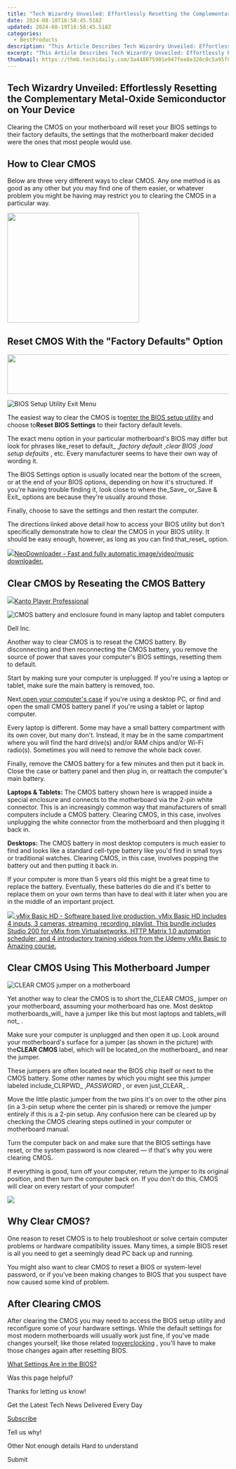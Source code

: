 ```yaml
---
title: "Tech Wizardry Unveiled: Effortlessly Resetting the Complementary Metal-Oxide Semiconductor on Your Device"
date: 2024-08-18T16:58:45.518Z
updated: 2024-08-19T16:58:45.518Z
categories:
  - BestProducts
description: "This Article Describes Tech Wizardry Unveiled: Effortlessly Resetting the Complementary Metal-Oxide Semiconductor on Your Device"
excerpt: "This Article Describes Tech Wizardry Unveiled: Effortlessly Resetting the Complementary Metal-Oxide Semiconductor on Your Device"
thumbnail: https://thmb.techidaily.com/3a448075901e947fee8e320c0c5a95f89ce7a4052450ea56afaa9bb89b557f6f.jpg
---
```


## Tech Wizardry Unveiled: Effortlessly Resetting the Complementary Metal-Oxide Semiconductor on Your Device
 Clearing the CMOS on your motherboard will reset your BIOS settings to their factory defaults, the settings that the motherboard maker decided were the ones that most people would use.

## How to Clear CMOS

 Below are three very different ways to clear CMOS. Any one method is as good as any other but you may find one of them easier, or whatever problem you might be having may restrict you to clearing the CMOS in a particular way.

<!-- affiliate ads begin -->
<a href="https://godlikehost.sjv.io/c/5597632/1920047/21774" target="_top" id="1920047"><img src="//a.impactradius-go.com/display-ad/21774-1920047" border="0" alt="" width="300" height="250"/></a><img height="0" width="0" src="https://imp.pxf.io/i/5597632/1920047/21774" style="position:absolute;visibility:hidden;" border="0" />
<!-- affiliate ads end -->
## Reset CMOS With the "Factory Defaults" Option

<!-- affiliate ads begin -->
<a href="https://united.elfm.net/c/5597632/517826/4704" target="_top" id="517826"><img src="//a.impactradius-go.com/display-ad/4704-517826" border="0" alt="" width="728" height="90"/></a><img height="0" width="0" src="https://united.elfm.net/i/5597632/517826/4704" style="position:absolute;visibility:hidden;" border="0" />
<!-- affiliate ads end -->
![BIOS Setup Utility Exit Menu](https://www.lifewire.com/thmb/Y3YnU7pINU1AFn92XVUy-82gzGs=/1500x0/filters:no_upscale():max_bytes(150000):strip_icc():format(webp)/BIOS-setup-8fbd8c696b4f4558862fb72a615a2484.jpg)

 The easiest way to clear the CMOS is to[enter the BIOS setup utility](https://www.lifewire.com/how-to-enter-bios-2624481) and choose to**Reset BIOS Settings** to their factory default levels.

 The exact menu option in your particular motherboard's BIOS may differ but look for phrases like_reset to default_ ,_factory default_ ,_clear BIOS_ ,_load setup defaults_ , etc. Every manufacturer seems to have their own way of wording it.

 The BIOS Settings option is usually located near the bottom of the screen, or at the end of your BIOS options, depending on how it's structured. If you're having trouble finding it, look close to where the_Save_ or_Save & Exit_ options are because they're usually around those.

 Finally, choose to save the settings and then restart the computer.

 The directions linked above detail how to access your BIOS utility but don't specifically demonstrate how to clear the CMOS in your BIOS utility. It should be easy enough, however, as long as you can find that_reset_ option.

<!-- affiliate ads begin -->
<a href="https://secure.2checkout.com/order/checkout.php?PRODS=4559731&QTY=1&AFFILIATE=108875&CART=1"><img src="http://www.neowise.com/images/nd-ss-w200.jpg" border="0">NeoDownloader - Fast and fully automatic image/video/music downloader. </a>
<!-- affiliate ads end -->
## Clear CMOS by Reseating the CMOS Battery

<!-- affiliate ads begin -->
<a href="https://secure.2checkout.com/order/checkout.php?PRODS=4742929&QTY=1&AFFILIATE=108875&CART=1"><img src="https://secure.avangate.com/images/merchant/e09fdffe648a30658a9657bbed7b2388/products/boxshot(2).png" border="0">Kanto Player Professional</a>
<!-- affiliate ads end -->
![CMOS battery and enclosure found in many laptop and tablet computers](https://www.lifewire.com/thmb/QD_wCOm00w78lsvMQftTcHzbEqw=/1500x0/filters:no_upscale():max_bytes(150000):strip_icc():format(webp)/laptop-tablet-cmos-battery-5995bc6822fa3a00114314c1.PNG)

Dell Inc.

 Another way to clear CMOS is to reseat the CMOS battery. By disconnecting and then reconnecting the CMOS battery, you remove the source of power that saves your computer's BIOS settings, resetting them to default.

 Start by making sure your computer is unplugged. If you're using a laptop or tablet, make sure the main battery is removed, too.

 Next,[open your computer's case](https://www.lifewire.com/how-to-open-a-desktop-computer-case-2624589) if you're using a desktop PC, or find and open the small CMOS battery panel if you're using a tablet or laptop computer.

 Every laptop is different. Some may have a small battery compartment with its own cover, but many don't. Instead, it may be in the same compartment where you will find the hard drive(s) and/or RAM chips and/or Wi-Fi radio(s). Sometimes you will need to remove the whole back cover.

 Finally, remove the CMOS battery for a few minutes and then put it back in. Close the case or battery panel and then plug in, or reattach the computer's main battery.

**Laptops & Tablets:** The CMOS battery shown here is wrapped inside a special enclosure and connects to the motherboard via the 2-pin white connector. This is an increasingly common way that manufacturers of small computers include a CMOS battery. Clearing CMOS, in this case, involves unplugging the white connector from the motherboard and then plugging it back in.

**Desktops:** The CMOS battery in most desktop computers is much easier to find and looks like a standard cell-type battery like you'd find in small toys or traditional watches. Clearing CMOS, in this case, involves popping the battery out and then putting it back in.

 If your computer is more than 5 years old this might be a great time to replace the battery. Eventually, these batteries do die and it's better to replace them on your own terms than have to deal with it later when you are in the middle of an important project.

<!-- affiliate ads begin -->
<a href="https://secure.2checkout.com/order/checkout.php?PRODS=4718728&QTY=1&AFFILIATE=108875&CART=1"> <img src="https://secure.avangate.com/images/merchant/ce9a6fb2becc2d235e62b125e9260102/products/vMixCallScreenshot1-large.jpg" border="0"> vMix Basic HD - Software based live production. vMix Basic HD includes 4 inputs, 3 cameras, streaming, recording, playlist. 
This bundle includes Studio 200 for vMix from Virtualsetworks, HTTP Matrix 1.0 automation scheduler, and 4 introductory training videos from the Udemy vMix Basic to Amazing course. </a>
<!-- affiliate ads end -->
## Clear CMOS Using This Motherboard Jumper

![CLEAR CMOS jumper on a motherboard](https://www.lifewire.com/thmb/uF8Yoh84zstdz9s0Px4-gwXmZsY=/1500x0/filters:no_upscale():max_bytes(150000):strip_icc():format(webp)/jumper-5995bd1e054ad90011a00ea5.PNG)

 Yet another way to clear the CMOS is to short the_CLEAR CMOS_ jumper on your motherboard, assuming your motherboard has one. Most desktop motherboards_will_ have a jumper like this but most laptops and tablets_will not_ .

 Make sure your computer is unplugged and then open it up. Look around your motherboard's surface for a jumper (as shown in the picture) with the**CLEAR CMOS** label, which will be located_on the motherboard_ and near the jumper.

 These jumpers are often located near the BIOS chip itself or next to the CMOS battery. Some other names by which you might see this jumper labeled include_CLRPWD_ ,_PASSWORD_ , or even just_CLEAR_ .

 Move the little plastic jumper from the two pins it's on over to the other pins (in a 3-pin setup where the center pin is shared) or remove the jumper entirely if this is a 2-pin setup. Any confusion here can be cleared up by checking the CMOS clearing steps outlined in your computer or motherboard manual.

 Turn the computer back on and make sure that the BIOS settings have reset, or the system password is now cleared — if that's why you were clearing CMOS.

 If everything is good, turn off your computer, return the jumper to its original position, and then turn the computer back on. If you don't do this, CMOS will clear on every restart of your computer!

<!-- affiliate ads begin -->
<a href="https://estore.winxdvd.com/order/checkout.php?PRODS=12653853&QTY=1&AFFILIATE=108875&CART=1"><img src="https://secure.avangate.com/images/merchant/bcb41ccdc4363c6848a1d760f26c28a0/products/14_videoproc-converter-ai-box.png" border="0"></a>
<!-- affiliate ads end -->
## Why Clear CMOS?

 One reason to reset CMOS is to help troubleshoot or solve certain computer problems or hardware compatibility issues. Many times, a simple BIOS reset is all you need to get a seemingly dead PC back up and running.

 You might also want to clear CMOS to reset a BIOS or system-level password, or if you've been making changes to BIOS that you suspect have now caused some kind of problem.

## After Clearing CMOS

 After clearing the CMOS you may need to access the BIOS setup utility and reconfigure some of your hardware settings. While the default settings for most modern motherboards will usually work just fine, if you've made changes yourself, like those related to[overclocking](https://www.lifewire.com/what-is-overclocking-a-computer-4092341) , you'll have to make those changes again after resetting BIOS.

[What Settings Are in the BIOS?](https://www.lifewire.com/bios-settings-831400)

Was this page helpful?

Thanks for letting us know!

 Get the Latest Tech News Delivered Every Day

[Subscribe](https://www.lifewire.com/#)

Tell us why!

 Other  Not enough details  Hard to understand

 Submit

<ins class="adsbygoogle"
     style="display:block"
     data-ad-format="autorelaxed"
     data-ad-client="ca-pub-7571918770474297"
     data-ad-slot="1223367746"></ins>



<ins class="adsbygoogle"
     style="display:block"
     data-ad-client="ca-pub-7571918770474297"
     data-ad-slot="8358498916"
     data-ad-format="auto"
     data-full-width-responsive="true"></ins>


